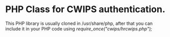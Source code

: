 # PHP Class for CWIPS authentication.

This PHP library is usually cloned in /usr/share/php, after that you can include it in your PHP code using *require_once("cwips/hrcwips.php");*
